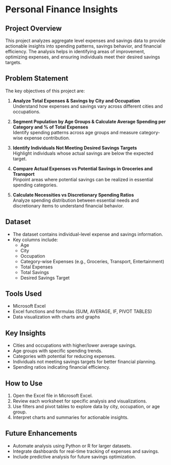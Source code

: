 # Personal Finance Insights

## Project Overview
This project analyzes aggregate level expenses and savings data to provide actionable insights into spending patterns, savings behavior, and financial efficiency. The analysis helps in identifying areas of improvement, optimizing expenses, and ensuring individuals meet their desired savings targets.

## Problem Statement
The key objectives of this project are:

1. **Analyze Total Expenses & Savings by City and Occupation**  
   Understand how expenses and savings vary across different cities and occupations.

2. **Segment Population by Age Groups & Calculate Average Spending per Category and % of Total Expenses**  
   Identify spending patterns across age groups and measure category-wise expense contribution.

3. **Identify Individuals Not Meeting Desired Savings Targets**  
   Highlight individuals whose actual savings are below the expected target.

4. **Compare Actual Expenses vs Potential Savings in Groceries and Transport**  
   Pinpoint areas where potential savings can be realized in essential spending categories.

5. **Calculate Necessities vs Discretionary Spending Ratios**  
   Analyze spending distribution between essential needs and discretionary items to understand financial behavior.

## Dataset
- The dataset contains individual-level expense and savings information.  
- Key columns include:
  - Age
  - City
  - Occupation
  - Category-wise Expenses (e.g., Groceries, Transport, Entertainment)
  - Total Expenses
  - Total Savings
  - Desired Savings Target

## Tools Used
- Microsoft Excel
- Excel functions and formulas (SUM, AVERAGE, IF, PIVOT TABLES)
- Data visualization with charts and graphs

## Key Insights
- Cities and occupations with higher/lower average savings.
- Age groups with specific spending trends.
- Categories with potential for reducing expenses.
- Individuals not meeting savings targets for better financial planning.
- Spending ratios indicating financial efficiency.

## How to Use
1. Open the Excel file in Microsoft Excel.  
2. Review each worksheet for specific analysis and visualizations.  
3. Use filters and pivot tables to explore data by city, occupation, or age group.  
4. Interpret charts and summaries for actionable insights.

## Future Enhancements
- Automate analysis using Python or R for larger datasets.  
- Integrate dashboards for real-time tracking of expenses and savings.  
- Include predictive analysis for future savings optimization.
